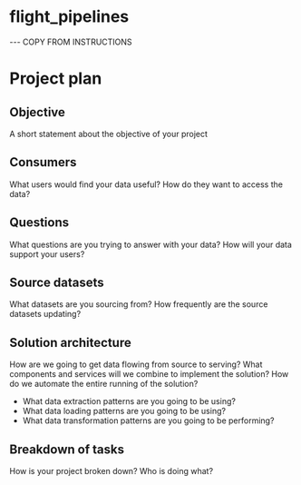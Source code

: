 # flight_pipelines

--- COPY FROM INSTRUCTIONS

# Project plan 

## Objective 
A short statement about the objective of your project 

## Consumers 
What users would find your data useful? How do they want to access the data? 

## Questions 
What questions are you trying to answer with your data? How will your data support your users?

## Source datasets 
What datasets are you sourcing from? How frequently are the source datasets updating?

## Solution architecture
How are we going to get data flowing from source to serving? What components and services will we combine to implement the solution? How do we automate the entire running of the solution? 

- What data extraction patterns are you going to be using? 
- What data loading patterns are you going to be using? 
- What data transformation patterns are you going to be performing? 

## Breakdown of tasks 
How is your project broken down? Who is doing what?
